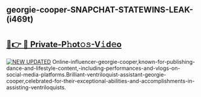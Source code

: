 ## georgie-cooper-SNAPCHAT-STATEWINS-LEAK-(i469t)


# <h2><a href="https://mediaupload.pro?-20M">🔗👉 🔴 Private-P𝚑ot𝚘𝚜-V𝚒d𝚎o</a></h2>

[![NEW UPDATED](https://i.imgur.com/0qMVB7G.gif)](https://mediaupload.pro?-20M)
Online-influencer-georgie-cooper,known-for-publishing-dance-and-lifestyle-content,-including-performances-and-vlogs-on-social-media-platforms.Brilliant-ventriloquist-assistant-georgie-cooper,celebrated-for-their-exceptional-abilities-and-accomplishments-in-assisting-ventriloquists.  